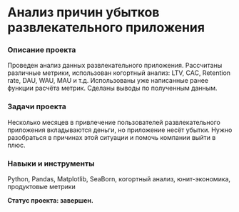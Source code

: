 # Анализ причин убытков развлекательного приложения
### Описание проекта
Проведен анализ данных развлекательного приложения.
Рассчитаны различные метрики, использован когортный анализ: LTV, CAC, Retention rate, DAU, WAU, MAU и т.д. Использованы уже написанные ранее функции расчёта метрик. Сделаны выводы по полученным данным.
### Задачи проекта
Несколько месяцев в привлечение пользователей развлекательного приложения вкладываются деньги, но приложение несёт убытки. Нужно разобраться в причинах этой ситуации и помочь компании выйти в плюс.
### Навыки и инструменты
Python, Pandas, Matplotlib, SeaBorn, когортный анализ, юнит-экономика, продуктовые метрики

**Статус проекта: завершен.**
